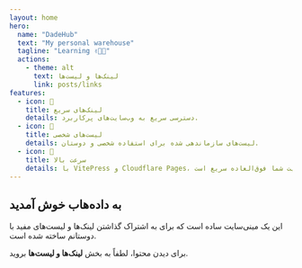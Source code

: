 ```yaml
---
layout: home
hero:
  name: "DadeHub"
  text: "My personal warehouse"
  tagline: "Learning ✌🏻🥸"
  actions:
    - theme: alt
      text: لینک‌ها و لیست‌ها
      link: posts/links
features:
  - icon: 🔗
    title: لینک‌های سریع
    details: دسترسی سریع به وب‌سایت‌های پرکاربرد.
  - icon: 📝
    title: لیست‌های شخصی
    details: لیست‌های سازماندهی شده برای استفاده شخصی و دوستان.
  - icon: 🚀
    title: سرعت بالا
    details: با VitePress و Cloudflare Pages، سایت شما فوق‌العاده سریع است.
---
```


## به داده‌هاب خوش آمدید

این یک مینی‌سایت ساده است که برای به اشتراک گذاشتن لینک‌ها و لیست‌های مفید با دوستانم ساخته شده است.

برای دیدن محتوا، لطفاً به بخش **لینک‌ها و لیست‌ها** بروید.
